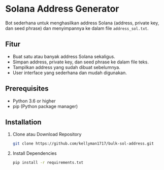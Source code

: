 # Solana Address Generator
Bot sederhana untuk menghasilkan address Solana (address, private key, dan seed phrase) dan menyimpannya ke dalam file `address_sol.txt`.

## Fitur
- Buat satu atau banyak address Solana sekaligus.
- Simpan address, private key, dan seed phrase ke dalam file teks.
- Tampilkan address yang sudah dibuat sebelumnya.
- User interface yang sederhana dan mudah digunakan.

## Prerequisites
- Python 3.6 or higher
- pip (Python package manager)

## Installation
1. Clone atau Download Repository
   ```bash
   git clone https://github.com/kellyman1717/bulk-sol-address.git
   ```
2. Install Dependencies
   ```bash
   pip install -r requirements.txt
